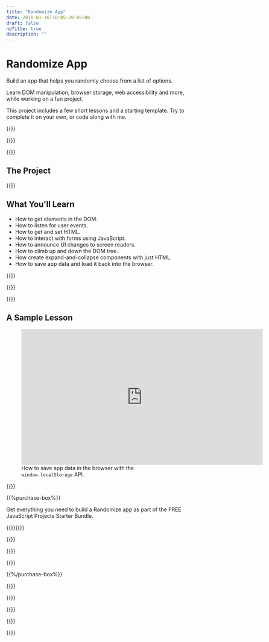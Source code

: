 ```yaml
---
title: "Randomize App"
date: 2018-01-16T10:05:20-05:00
draft: false
noTitle: true
description: ""
---
```


<h1 class="no-padding-top no-margin-bottom h5 text-sans">Randomize App</h1>
<p><span class="text-xlarge text-serif">Build an app that helps you randomly choose from a list of options.</span></p>

<span class="text-large">Learn DOM manipulation, browser storage, web accessibility and more, while working on a fun project.</span>

This project includes a few short lessons and a starting template. Try to complete it on your own, or code along with me.

{{<cta for="project">}}

<div class="padding-bottom-small">{{<pricing-link>}}</div>

{{<used-by>}}

## The Project

<!-- @TODO: Video Here -->

{{<how-it-works>}}

## What You'll Learn

- How to get elements in the DOM.
- How to listen for user events.
- How to get and set HTML.
- How to interact with forms using JavaScript.
- How to announce UI changes to screen readers.
- How to climb up and down the DOM tree.
- How create expand-and-collapse components with just HTML.
- How to save app data and load it back into the browser.

{{<formats>}}

{{<testimonial-group group="learn">}}

<!-- {{<bonuses promo="true">}}

{{<pricing-link>}}

{{<testimonial-group group="slack">}} -->

{{<skills>}}

## A Sample Lesson

<figure>
	<iframe class="no-margin-bottom" src="https://player.vimeo.com/video/529144371?h=05100d7123" width="640" height="360" frameborder="0" allow="autoplay; fullscreen; picture-in-picture" allowfullscreen></iframe>
	<figcaption>How to save app data in the browser with the <code>window.localStorage</code> API.</figcaption>
</figure>

{{<cta for="bio">}}

{{%purchase-box%}}

Get everything you need to build a Randomize app as part of the FREE JavaScript Projects Starter Bundle.

{{<purchase-summary>}}{{</purchase-summary>}}

{{<cta for="guide-buy">}}

{{<purchase-link product="starter">}}

{{<sales-numbers>}}

{{%/purchase-box%}}

{{<testimonial-group group="purchase">}}

{{<faq>}}

{{<pricing-link>}}

{{<testimonial-group group="faq">}}

{{<not-ready-yet>}}
